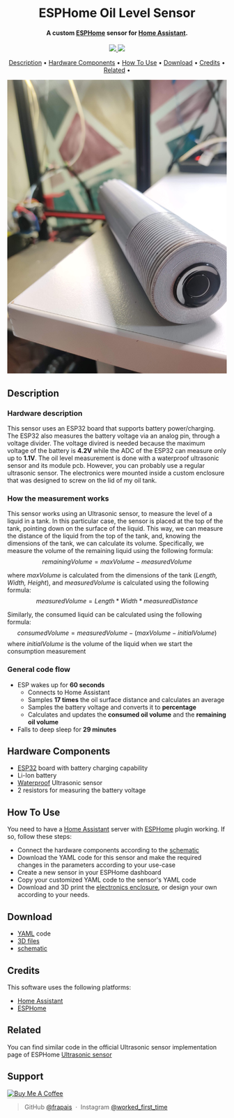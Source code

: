 
<h1 align="center">
  <br>
  ESPHome Oil Level Sensor
  <br>
</h1>

<h4 align="center">A custom <a href="https://github.com/esphome/esphome" target="_blank">ESPHome</a> sensor for <a href="https://github.com/home-assistant" target="_blank">Home Assistant</a>.</h4>

<p align="center">
  <a href="https://saythanks.io/to/Frapais">
      <img src="https://img.shields.io/badge/SayThanks.io-%E2%98%BC-1EAEDB.svg">
  </a>
  <a href="https://paypal.me/kostasparaskevas?country.x=GR&locale.x=en_US">
    <img src="https://img.shields.io/badge/$-donate-ff69b4.svg?maxAge=2592000&amp;style=flat">
  </a>
</p>

<p align="center">
  <a href="#description">Description</a> •
  <a href="#hardware-components">Hardware Components</a> •
  <a href="#how-to-use">How To Use</a> •
  <a href="#download">Download</a> •
  <a href="#credits">Credits</a> •
  <a href="#related">Related</a> •
</p>

![screenshot](https://github.com/Frapais/ESPHome_Oil_Level_Monitor/blob/main/IMG_20230109_153445.jpg)

## Description
### Hardware description
This sensor uses an ESP32 board that supports battery power/charging. The ESP32 also measures the battery voltage via an analog pin, through a voltage divider. The voltage divired is needed because the maximum voltage of the battery is **4.2V** while the ADC of the ESP32 can measure only up to **1.1V**. 
The oil level measurement is done with a waterproof ultrasonic sensor and its module pcb. However, you can probably use a regular ultrasonic sensor. 
The electronics were mounted inside a custom enclosure that was designed to screw on the lid of my oil tank.
### How the measurement works
This sensor works using an Ultrasonic sensor, to measure the level of a liquid in a tank.
In this particular case, the sensor is placed at the top of the tank, pointing down on the surface of the liquid.
This way, we can measure the distance of the liquid from the top of the tank, and, knowing the dimensions of the tank, we can calculate its volume.
Specifically, we measure the volume of the remaining liquid using the following formula:
$$remainingVolume=maxVolume - measuredVolume$$

where *maxVolume* is calculated from the dimensions of the tank (*Length, Width, Height*), and *measuredVolume* is calculated using the following formula:
$$measuredVolume = Length * Width * measuredDistance$$

Similarly, the consumed liquid can be calculated using the following formula:
$$consumedVolume = measuredVolume  - (maxVolume - initialVolume)$$
where *initialVolume* is the volume of the liquid when we start the consumption measurement

### General code flow
* ESP wakes up for **60 seconds**
  * Connects to Home Assistant
  * Samples **17 times** the oil surface distance and calculates an average
  * Samples the battery voltage and converts it to **percentage**
  * Calculates and updates the **consumed oil volume** and the **remaining oil volume**
* Falls to deep sleep for **29 minutes**

## Hardware Components

* [ESP32](https://www.amazon.com/Adafruit-PID-3591-HUZZAH32-pre-soldered/dp/B079QGXX88/ref=sr_1_3?keywords=esp32+battery&qid=1673281668&sprefix=esp32+bat%2Caps%2C237&sr=8-3) board with battery charging capability
* Li-Ion battery
* [Waterproof](https://www.amazon.com/Waterproof-Ultrasonic-JSN-SR04T-Integrated-Transducer/dp/B07FQCNXPP) Ultrasonic sensor
* 2 resistors for measuring the battery voltage

## How To Use

You need to have a [Home Assistant](https://github.com/home-assistant) server with [ESPHome](https://github.com/esphome/esphome) plugin working.
If so, follow these steps:

* Connect the hardware components according to the [schematic](https://github.com/Frapais/ESPHome_Oil_Level_Monitor/blob/main/Rough%20schematic.png)
* Download the YAML code for this sensor and make the required changes in the parameters according to your use-case
* Create a new sensor in your ESPHome dashboard
* Copy your customized YAML code to the sensor's YAML code
* Download and 3D print the [electronics enclosure](https://www.thingiverse.com/thing:5776524), or design your own according to your needs.


<!-- > **Note**
> If you're using Linux Bash for Windows, [see this guide](https://www.howtogeek.com/261575/how-to-run-graphical-linux-desktop-applications-from-windows-10s-bash-shell/) or use `node` from the command prompt. -->


## Download

* [YAML](https://github.com/Frapais/ESPHome_Oil_Level_Monitor/blob/main/fuel-level-sensor.yaml) code
* [3D files](https://github.com/Frapais/ESPHome_Oil_Level_Monitor/blob/main/Oil%20level%20sensor%20enclosure.stl)
* [schematic](https://github.com/Frapais/ESPHome_Oil_Level_Monitor/blob/main/Rough%20schematic.png)

## Credits

This software uses the following platforms:

- [Home Assistant](https://www.home-assistant.io/)
- [ESPHome](https://esphome.io/)

## Related

You can find similar code in the official Ultrasonic sensor implementation page of ESPHome
[Ultrasonic sensor](https://esphome.io/components/sensor/ultrasonic.html)

## Support

<a href="https://www.buymeacoffee.com/frapais" target="_blank"><img src="https://www.buymeacoffee.com/assets/img/custom_images/purple_img.png" alt="Buy Me A Coffee" style="height: 41px !important;width: 174px !important;box-shadow: 0px 3px 2px 0px rgba(190, 190, 190, 0.5) !important;-webkit-box-shadow: 0px 3px 2px 0px rgba(190, 190, 190, 0.5) !important;" ></a>





> GitHub [@frapais](https://github.com/Frapais) &nbsp;&middot;&nbsp;
> Instagram [@worked_first_time](https://www.instagram.com/worked_first_time/)

